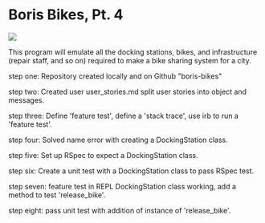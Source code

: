 # Boris Bikes, Pt. 4

![](https://images.unsplash.com/photo-1553460977-f36165a48482?ixlib=rb-1.2.1&auto=format&fit=crop&w=1950&q=80)

This program will emulate all the docking stations,
bikes, and infrastructure (repair staff, and so on)
required to make a bike sharing system for a city.

step one:
Repository created locally and on Github "boris-bikes"

step two:
Created user user_stories.md split user stories into object and messages.

step three:
Define 'feature test', define a 'stack trace', use irb to run a 'feature test'.

step four:
Solved name error with creating a DockingStation class.

step five:
Set up RSpec to expect a DockingStation class.

step six:
Create a unit test with a DockingStation class to pass RSpec test.

step seven:
feature test in REPL DockingStation class working, add a method to test 'release_bike'.

step eight:
pass unit test with addition of instance of 'release_bike'.
